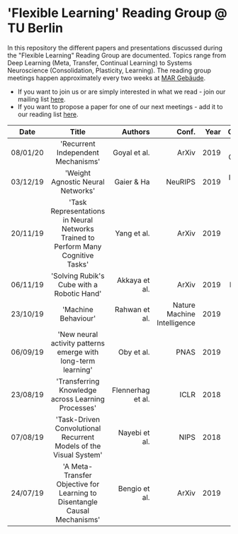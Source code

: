 # 'Flexible Learning' Reading Group @ TU Berlin

In this repository the different papers and presentations discussed during the "Flexible Learning" Reading Group are documented. Topics range from Deep Learning (Meta, Transfer, Continual Learning) to Systems Neuroscience (Consolidation, Plasticity, Learning). The reading group meetings happen approximately every two weeks at [MAR Gebäude](https://goo.gl/maps/aP9coNafVW8MJA7g7).

* If you want to join us or are simply interested in what we read - join our mailing list [here](https://lists.tu-berlin.de/mailman/listinfo/ni-flexible.learning).
* If you want to propose a paper for one of our next meetings - add it to our reading list [here](https://docs.google.com/spreadsheets/d/1YsA_bb9qD5uJkutkYLMeKLegpGBgrkzhY4Awhlliyh0/edit?usp=sharing).


| Date  | Title  | Authors  | Conf.  | Year  | Category  | Paper  | Presentation | Presenter |
| ------ |:-------------:| -----:| -----:|  -----:| :-----:|  :-----:| :-----:| :-----:|
| 08/01/20 | 'Recurrent Independent Mechanisms' | Goyal et al. | ArXiv | 2019 | RNNs + Causality | [Paper](https://arxiv.org/abs/1909.10893) |[Slides](presentations/09_2019_Goyal.pdf)| Nico Roth |
| 03/12/19 | 'Weight Agnostic Neural Networks' | Gaier & Ha | NeuRIPS | 2019 | Inductive Biases | [Paper](https://arxiv.org/abs/1906.04358) |[Slides](presentations/08_2019_Gaier.pdf)| Adrian Sieler |
| 20/11/19 | 'Task Representations in Neural Networks Trained to Perform Many Cognitive Tasks' | Yang et al. | ArXiv | 2019 | RNNs | [Paper](https://www.nature.com/articles/s41593-018-0310-2?WT.feed_name=subjects_neuroscience) |[Slides](presentations/07_2019_Yang.pdf)| Filip Vercruysse |
| 06/11/19 | 'Solving Rubik's Cube with a Robotic Hand' | Akkaya et al. | ArXiv | 2019 | Robotics | [Paper](https://arxiv.org/abs/1910.07113) |[Slides](presentations/06_2019_Akkaya.pdf)| Robert Lange|
| 23/10/19 | 'Machine Behaviour' | Rahwan et al. | Nature Machine Intelligence | 2019 | Opinion | [Paper](https://www.nature.com/articles/s41586-019-1138-y) |[Slides](presentations/05_2019_Rahwan.pdf)| Robert Lange|
| 06/09/19 | 'New neural activity patterns emerge with long-term learning' | Oby et al. | PNAS | 2019 | Neuro | [Paper](https://www.pnas.org/content/116/30/15210) |[Slides](presentations/04_2019_Oby.pdf)| Joram Keijser |
| 23/08/19 | 'Transferring Knowledge across Learning Processes' | Flennerhag et al. | ICLR | 2018 | Meta | [Paper](https://arxiv.org/abs/1812.01054) |[Slides](presentations/03_2018_Flennerhag.pdf)| Robert Lange |
| 07/08/19 | 'Task-Driven Convolutional Recurrent Models of the Visual System' | Nayebi et al. | NIPS | 2018 | RNNs | [Paper](https://arxiv.org/abs/1807.00053) |[Slides](presentations/02_2018_Nayebi.pdf)| Robert Lange |
| 24/07/19 | 'A Meta-Transfer Objective for Learning to Disentangle Causal Mechanisms' | Bengio et al. | ArXiv | 2019 | Meta | [Paper](https://arxiv.org/abs/1901.10912) |[Slides](presentations/01_2019_Bengio.pdf)| Robert Lange |
